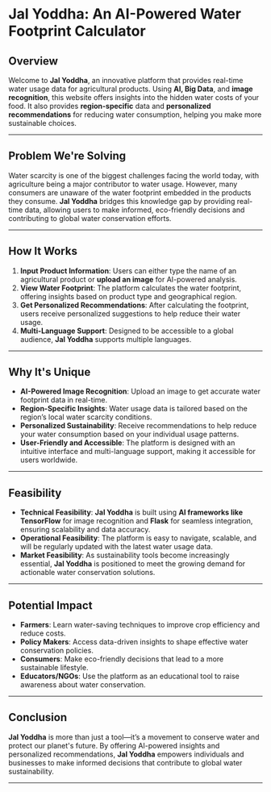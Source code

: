# Jal Yoddha: An AI-Powered Water Footprint Calculator

## Overview
Welcome to **Jal Yoddha**, an innovative platform that provides real-time water usage data for agricultural products. Using **AI, Big Data**, and **image recognition**, this website offers insights into the hidden water costs of your food. It also provides **region-specific** data and **personalized recommendations** for reducing water consumption, helping you make more sustainable choices.

---

## Problem We're Solving
Water scarcity is one of the biggest challenges facing the world today, with agriculture being a major contributor to water usage. However, many consumers are unaware of the water footprint embedded in the products they consume. **Jal Yoddha** bridges this knowledge gap by providing real-time data, allowing users to make informed, eco-friendly decisions and contributing to global water conservation efforts.

---

## How It Works
1. **Input Product Information**: Users can either type the name of an agricultural product or **upload an image** for AI-powered analysis.
2. **View Water Footprint**: The platform calculates the water footprint, offering insights based on product type and geographical region.
3. **Get Personalized Recommendations**: After calculating the footprint, users receive personalized suggestions to help reduce their water usage.
4. **Multi-Language Support**: Designed to be accessible to a global audience, **Jal Yoddha** supports multiple languages.

---

## Why It's Unique
- **AI-Powered Image Recognition**: Upload an image to get accurate water footprint data in real-time.
- **Region-Specific Insights**: Water usage data is tailored based on the region’s local water scarcity conditions.
- **Personalized Sustainability**: Receive recommendations to help reduce your water consumption based on your individual usage patterns.
- **User-Friendly and Accessible**: The platform is designed with an intuitive interface and multi-language support, making it accessible for users worldwide.

---

## Feasibility
- **Technical Feasibility**: **Jal Yoddha** is built using **AI frameworks like TensorFlow** for image recognition and **Flask** for seamless integration, ensuring scalability and data accuracy.
- **Operational Feasibility**: The platform is easy to navigate, scalable, and will be regularly updated with the latest water usage data.
- **Market Feasibility**: As sustainability tools become increasingly essential, **Jal Yoddha** is positioned to meet the growing demand for actionable water conservation solutions.

---

## Potential Impact
- **Farmers**: Learn water-saving techniques to improve crop efficiency and reduce costs.
- **Policy Makers**: Access data-driven insights to shape effective water conservation policies.
- **Consumers**: Make eco-friendly decisions that lead to a more sustainable lifestyle.
- **Educators/NGOs**: Use the platform as an educational tool to raise awareness about water conservation.

---

## Conclusion
**Jal Yoddha** is more than just a tool—it’s a movement to conserve water and protect our planet's future. By offering AI-powered insights and personalized recommendations, **Jal Yoddha** empowers individuals and businesses to make informed decisions that contribute to global water sustainability.

---

